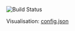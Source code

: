 
![Build Status](https://azurecat.visualstudio.com/hpccat/_apis/build/status/azhpc/examples/anf?branchName=master)

Visualisation: [config.json](https://azurehpc.azureedge.net/?o=https://raw.githubusercontent.com/Azure/azurehpc/master/examples/anf/config.json)

